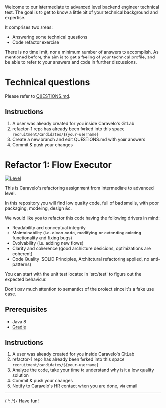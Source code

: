 Welcome to our intermediate to advanced level backend engineer technical test. The goal is to get to know a little bit of your technical background and expertise. 

It comprises two areas:

- Answering some technical questions
- Code refactor exercise

There is no time limit, nor a minimum number of answers to accomplish. As mentioned before, the aim is to get a feeling of your technical profile, and be able to refer to your answers and code in further discussions.

# Technical questions

Please refer to [QUESTIONS.md](QUESTIONS.md).

## Instructions

1. A user was already created for you inside Caravelo's GitLab
2. refactor-1 repo has already been forked into this space `recruitment/candidates/${your-username}`
3. Create a new branch and edit QUESTIONS.md with your answers
4. Commit & push your changes

# Refactor 1: Flow Executor

[![Level](https://img.shields.io/badge/Level-intermediate-blue.svg)](https://shields.io/)

This is Caravelo's refactoring assignment from intermediate to advanced level.

In this repository you will find low quality code, full of bad smells, with poor packaging, modeling, design &c.

We would like you to refactor this code having the following drivers in mind:
- Readability and conceptual integrity
- Maintainability (i.e. clean code, modifying or extending existing functionality and fixing bugs)
- Evolvability (i.e. adding new flows)
- Clarity and coherence (good archicture desicions, optimizations are coherent)
- Code Quality (SOLID Principles, Architctural refactoring applied, no anti-patterns)

You can start with the unit test located in 'src/test' to figure out the expected behaviour. 

Don't pay much attention to semantics of the project since it's a fake use case.

## Prerequisites

* Java 8
* [Gradle](https://gradle.org/)

## Instructions

1. A user was already created for you inside Caravelo's GitLab
2. refactor-1 repo has already been forked into this space `recruitment/candidates/${your-username}`
3. Analyze the code, take your time to understand why is it a low quality solution
4. Commit & push your changes
5. Notify to Caravelo's HR contact when you are done, via email

---

( ^..^)ﾉ Have fun!
